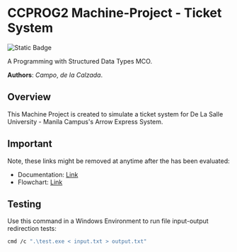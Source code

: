 # CCPROG2 Machine-Project - Ticket System
![Static Badge](https://img.shields.io/badge/AY2324--T2-CCPROG2-yellow)

A Programming with Structured Data Types MCO.

**Authors**: *Campo*, *de la Calzada*.

## Overview
This Machine Project is created to simulate a ticket system for De La Salle University - Manila Campus's Arrow Express System.

## Important 
Note, these links might be removed at anytime after the has been evaluated:
 - Documentation: <a href="https://docs.google.com/document/d/1jmFE51WNPR0j2roesy8QxIYqGlQ1l3zye4zZWUyTcDw/edit?usp=sharing"> Link </a>
 - Flowchart: <a href="https://www.canva.com/design/DAF8IgP-Wj4/oUyhcr6m3UvJy1DpY1iSNw/edit?utm_content=DAF8IgP-Wj4&utm_campaign=designshare&utm_medium=link2&utm_source=sharebutton"> Link </a>


## Testing
Use this command in a Windows Environment to run file input-output redirection tests: 

```bash 
cmd /c ".\test.exe < input.txt > output.txt" 
```
